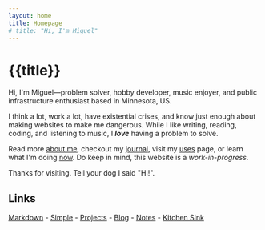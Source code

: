 ```yaml
---
layout: home
title: Homepage
# title: "Hi, I'm Miguel"
---
```


# {{title}}

Hi, I'm Miguel—problem solver, hobby developer, music enjoyer, and public infrastructure enthusiast based in Minnesota, US.

<!-- Problem solver, hobby developer, music enjoyer, and public infrastructure enthusiast based in Minnesota, US. -->

I think a lot, work a lot, have existential crises, and know just enough about making websites to make me dangerous. While I like writing, reading, coding, and listening to music, I _**love**_ having a problem to solve.

Read more [about me](about/), checkout my [journal](journal/), visit my [uses](uses/) page, or learn what I'm doing [now](now/). Do keep in mind, this website is a _work-in-progress_.

Thanks for visiting. Tell your dog I said "Hi!".

## Links

[Markdown](markdown/) - [Simple](simple/) - [Projects](projects/) - [Blog](blog/) - [Notes](notes/) - [Kitchen Sink](kitchen-sink/)
